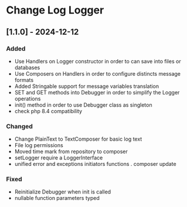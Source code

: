 # Change Log Logger


## [1.1.0] - 2024-12-12

### Added
- Use Handlers on Logger constructor in order to can save into files or databases
- Use Composers on Handlers in order to configure distincts message formats
- Added Stringable support for message variables translation
- SET and GET methods into Debugger in order to simplify the Logger operations
- init() method in order to use Debugger class as singleton
- check php 8.4 compatibility

### Changed
- Change PlainText to TextComposer for basic log text
- File log permissions
- Moved time mark from repository to composer
- setLogger require a LoggerInterface
- unified error and exceptions initiators functions
. composer update

### Fixed
- Reinitialize Debugger when init is called
- nullable function parameters typed